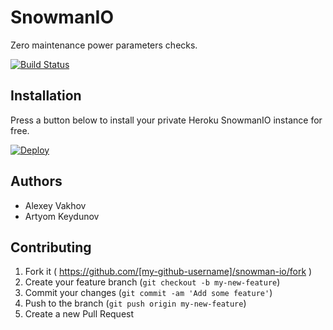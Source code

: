 # SnowmanIO

Zero maintenance power parameters checks.

[![Build Status](https://travis-ci.org/snowman-io/snowman-io.svg)](https://travis-ci.org/snowman-io/snowman-io)

## Installation

Press a button below to install your private Heroku SnowmanIO instance for free.

[![Deploy](https://www.herokucdn.com/deploy/button.png)](https://heroku.com/deploy?template=https://github.com/snowman-io/sample-app)

## Authors

* Alexey Vakhov
* Artyom Keydunov

## Contributing

1. Fork it ( https://github.com/[my-github-username]/snowman-io/fork )
2. Create your feature branch (`git checkout -b my-new-feature`)
3. Commit your changes (`git commit -am 'Add some feature'`)
4. Push to the branch (`git push origin my-new-feature`)
5. Create a new Pull Request
